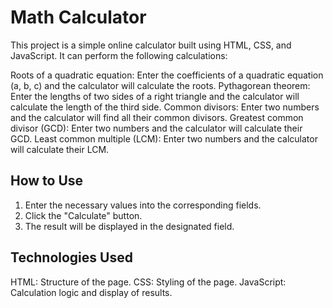 # Math Calculator

This project is a simple online calculator built using HTML, CSS, and JavaScript. It can perform the following calculations:

 Roots of a quadratic equation: Enter the coefficients of a quadratic equation (a, b, c) and the calculator will calculate the roots.
 Pythagorean theorem: Enter the lengths of two sides of a right triangle and the calculator will calculate the length of the third side.
 Common divisors: Enter two numbers and the calculator will find all their common divisors.
 Greatest common divisor (GCD): Enter two numbers and the calculator will calculate their GCD.
 Least common multiple (LCM): Enter two numbers and the calculator will calculate their LCM.

## How to Use

1. Enter the necessary values into the corresponding fields.
2. Click the "Calculate" button.
3. The result will be displayed in the designated field.

## Technologies Used

 HTML: Structure of the page.
 CSS: Styling of the page.
 JavaScript: Calculation logic and display of results.
